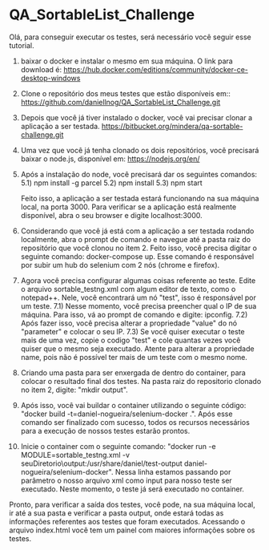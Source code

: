 # QA_SortableList_Challenge

Olá, para conseguir executar os testes, será necessário você seguir esse tutorial.

1) baixar o docker e instalar o mesmo em sua máquina. O link para download é: https://hub.docker.com/editions/community/docker-ce-desktop-windows

2) Clone o repositório dos meus testes que estão disponíveis em:: 
https://github.com/daniellnog/QA_SortableList_Challenge.git

3) Depois que você já tiver instalado o docker, você vai precisar clonar a aplicação a ser testada. https://bitbucket.org/mindera/qa-sortable-challenge.git

4) Uma vez que você já tenha clonado os dois repositórios, você precisará baixar o node.js, disponível em: https://nodejs.org/en/

5) Após a instalação do node, você precisará dar os seguintes comandos: 
    5.1) npm install -g parcel
    5.2) npm install
    5.3) npm start
    
    Feito isso, a aplicação a ser testada estará funcionando na sua máquina local, na porta 3000. Para verificar se a aplicação está realmente disponível, abra o seu browser e digite localhost:3000.
 
 6) Considerando que você já está com a aplicação a ser testada rodando localmente, abra o prompt de comando e navegue até a pasta raiz do repositório que você clonou no item 2.
 Feito isso, você precisa digitar o seguinte comando: docker-compose up. Esse comando é responsável por subir um hub do selenium com 2 nós (chrome e firefox).
 
 7) Agora você precisa configurar algumas coisas referente ao teste. Edite o arquivo sortable_testng.xml com algum editor de texto, como o notepad++. Nele, você encontrará um nó "test", isso é responsável por um teste. 
    7.1) Nesse momento, você precisa preencher qual o IP de sua máquina. Para isso, vá ao prompt de comando e digite: ipconfig. 
    7.2) Após fazer isso, você precisa alterar a propriedade "value" do nó "parameter" e colocar o seu IP.
    7.3) Se você quiser executar o teste mais de uma vez, copie o codigo "test" e cole quantas vezes você quiser que o mesmo seja executado. Atente para alterar a propriedade name, pois não é possível ter mais de um teste com o mesmo nome. 
 
 8) Criando uma pasta para ser enxergada de dentro do container, para colocar o resultado final dos testes. Na pasta raiz do repositorio clonado no item 2, digite: "mkdir output".
 
 9) Após isso, você vai buildar o container utilizando o seguinte código: "docker build -t=daniel-nogueira/selenium-docker .". Após esse comando ser finalizado com sucesso, todos os recursos necessários para a execução de nossos testes estarão prontos.
 
 10) Inicie o container com o seguinte comando: "docker run -e MODULE=sortable_testng.xml -v seuDiretorio\output\:/usr/share/daniel/test-output daniel-nogueira/selenium-docker".
 Nessa linha estamos passando por parâmetro o nosso arquivo xml como input para nosso teste ser executado. Neste momento, o teste já será executado no container.
 
 Pronto, para verificar a saída dos testes, você pode, na sua máquina local, ir até a sua pasta e verificar a pasta output, onde estará todas as informações referentes aos testes que foram executados. Acessando o arquivo index.html você tem um painel com maiores informações sobre os testes. 
                                                                        